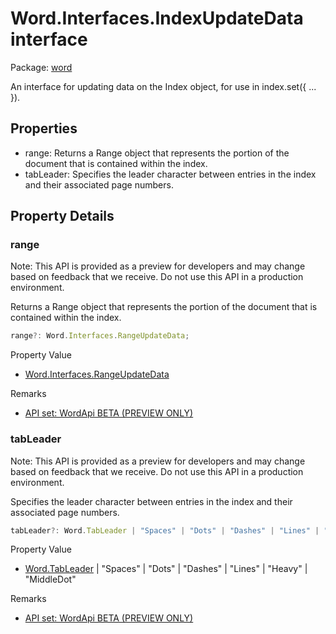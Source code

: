 # Word.Interfaces.IndexUpdateData interface

Package: [word](/en-us/javascript/api/word)

An interface for updating data on the Index object, for use in index.set({ ... }).

## Properties

- range: Returns a Range object that represents the portion of the document that is contained within the index.
- tabLeader: Specifies the leader character between entries in the index and their associated page numbers.

## Property Details

### range

Note: This API is provided as a preview for developers and may change based on feedback that we receive. Do not use this API in a production environment.

Returns a Range object that represents the portion of the document that is contained within the index.

```typescript
range?: Word.Interfaces.RangeUpdateData;
```

Property Value
- [Word.Interfaces.RangeUpdateData](/en-us/javascript/api/word/word.interfaces.rangeupdatedata)

Remarks
- [API set: WordApi BETA (PREVIEW ONLY)](/en-us/javascript/api/requirement-sets/word/word-api-requirement-sets)

### tabLeader

Note: This API is provided as a preview for developers and may change based on feedback that we receive. Do not use this API in a production environment.

Specifies the leader character between entries in the index and their associated page numbers.

```typescript
tabLeader?: Word.TabLeader | "Spaces" | "Dots" | "Dashes" | "Lines" | "Heavy" | "MiddleDot";
```

Property Value
- [Word.TabLeader](/en-us/javascript/api/word/word.tableader) | "Spaces" | "Dots" | "Dashes" | "Lines" | "Heavy" | "MiddleDot"

Remarks
- [API set: WordApi BETA (PREVIEW ONLY)](/en-us/javascript/api/requirement-sets/word/word-api-requirement-sets)